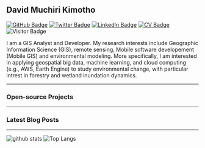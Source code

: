 ## David Muchiri Kimotho

[![GitHub Badge](https://img.shields.io/github/followers/DAWOODSKYM?style=social)](https://github.com/DAWOODSKYM?tab=followers)
[![Twitter Badge](https://img.shields.io/twitter/follow/kimdave308?style=social)](https://twitter.com/kimdave308)
[![LinkedIn Badge](https://img.shields.io/badge/My-LinkedIn-blue)](https://www.linkedin.com/in/david-kimotho-974b64174)
[![CV Badge](https://img.shields.io/badge/My-CV-critical)](https://arcgis.me/cv/)
![Visitor Badge](https://visitor-badge.laobi.icu/badge?page_id=giswqs.giswqs)

I am a GIS Analyst and Developer. My research interests include Geographic Information Science (GIS), remote sensing, Mobile software developement (Mobile GIS) and environmental modeling. More specifically, I am interested in applying geospatial big data, machine learning, and cloud computing (e.g., AWS, Earth Engine) to study environmental change, with particular intrest in forestry and wetland inundation dynamics.

---

### Open-source Projects



---

### Latest Blog Posts



---

![github stats](https://github-readme-stats-sigma-five.vercel.app/api?username=DAWOODSKYM&show_icons=true)
![Top Langs](https://github-readme-stats-sigma-five.vercel.app/api/top-langs/?username=DAWOODSKYM&langs_count=3&hide=javascript,go,html,css,tex)

<!-- ![Top Langs](https://github-readme-stats.vercel.app/api/top-langs/?username=giswqs&hide_langs_below=10) -->